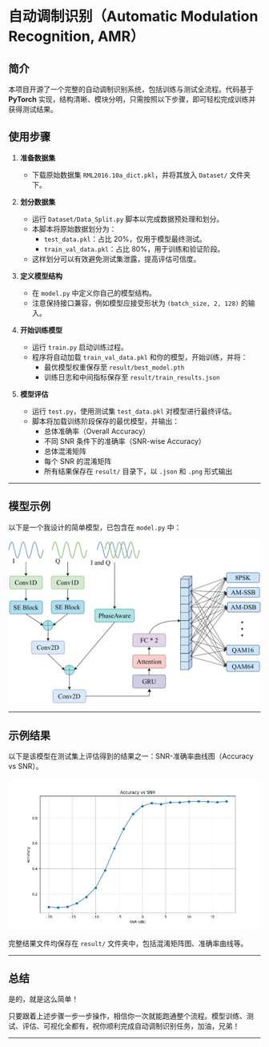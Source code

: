 # 自动调制识别（Automatic Modulation Recognition, AMR）

## 简介
本项目开源了一个完整的自动调制识别系统，包括训练与测试全流程。代码基于 **PyTorch** 实现，结构清晰、模块分明，只需按照以下步骤，即可轻松完成训练并获得测试结果。

## 使用步骤

1. **准备数据集**
   - 下载原始数据集 `RML2016.10a_dict.pkl`，并将其放入 `Dataset/` 文件夹下。

2. **划分数据集**
   - 运行 `Dataset/Data_Split.py` 脚本以完成数据预处理和划分。
   - 本脚本将原始数据划分为：
     - `test_data.pkl`：占比 20%，仅用于模型最终测试。
     - `train_val_data.pkl`：占比 80%，用于训练和验证阶段。
   - 这样划分可以有效避免测试集泄露，提高评估可信度。

3. **定义模型结构**
   - 在 `model.py` 中定义你自己的模型结构。
   - 注意保持接口兼容，例如模型应接受形状为 `(batch_size, 2, 128)` 的输入。

4. **开始训练模型**
   - 运行 `train.py` 启动训练过程。
   - 程序将自动加载 `train_val_data.pkl` 和你的模型，开始训练，并将：
     - 最优模型权重保存至 `result/best_model.pth`
     - 训练日志和中间指标保存至 `result/train_results.json`

5. **模型评估**
   - 运行 `test.py`，使用测试集 `test_data.pkl` 对模型进行最终评估。
   - 脚本将加载训练阶段保存的最优模型，并输出：
     - 总体准确率（Overall Accuracy）
     - 不同 SNR 条件下的准确率（SNR-wise Accuracy）
     - 总体混淆矩阵
     - 每个 SNR 的混淆矩阵
     - 所有结果保存在 `result/` 目录下，以 `.json` 和 `.png` 形式输出

---

## 模型示例

以下是一个我设计的简单模型，已包含在 `model.py` 中：

![model](img/model.svg)

---

## 示例结果

以下是该模型在测试集上评估得到的结果之一：SNR-准确率曲线图（Accuracy vs SNR）。

![result](result/snr_accuracy_curve.png)

完整结果文件均保存在 `result/` 文件夹中，包括混淆矩阵图、准确率曲线等。

---

## 总结

是的，就是这么简单！

只要跟着上述步骤一步一步操作，相信你一次就能跑通整个流程。模型训练、测试、评估、可视化全都有，祝你顺利完成自动调制识别任务，加油，兄弟！

---

